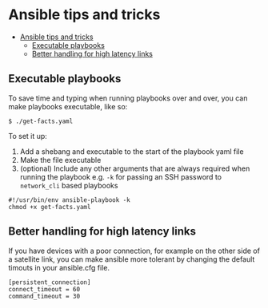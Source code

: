 # Ansible tips and tricks
- [Ansible tips and tricks](#ansible-tips-and-tricks)
    - [Executable playbooks](#executable-playbooks)
    - [Better handling for high latency links](#better-handling-for-high-latency-links)

## Executable playbooks
To save time and typing when running playbooks over and over, you can make playbooks executable, like so:
```
$ ./get-facts.yaml
```
To set it up:
1. Add a shebang and executable to the start of the playbook yaml file
2. Make the file executable
3. (optional) Include any other arguments that are always required when running the playbook e.g. `-k` for passing an SSH password to `network_cli` based playbooks
```
#!/usr/bin/env ansible-playbook -k
chmod +x get-facts.yaml
```

## Better handling for high latency links
If you have devices with a poor connection, for example on the other side of a satellite link, you can make ansible more tolerant by changing the default timouts in your ansible.cfg file.
```
[persistent_connection]
connect_timeout = 60
command_timeout = 30
```